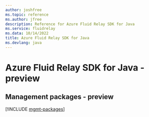 ```yaml
---
author: joshfree
ms.topic: reference
ms.author: jfree
description: Reference for Azure Fluid Relay SDK for Java
ms.service: fluidrelay
ms.data: 10/14/2022
title: Azure Fluid Relay SDK for Java
ms.devlang: java
---
```

# Azure Fluid Relay SDK for Java - preview

## Management packages - preview
[!INCLUDE [mgmt-packages](fluid-relay-mgmt-index.md)]